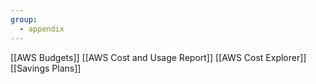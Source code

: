 ```yaml
---
group:
  - appendix
---
```


[[AWS Budgets]]
[[AWS Cost and Usage Report]]
[[AWS Cost Explorer]]
[[Savings Plans]]